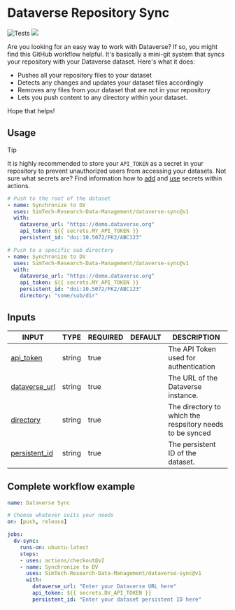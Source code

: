 # Dataverse Repository Sync

 ![Tests](https://github.com/JR-1991/dataverse-sync/actions/workflows/test_publish.yml/badge.svg) [![](<https://img.shields.io/badge/Dataverse DOI-doi:10.18419/darus--3801-blue>)](https://darus.uni-stuttgart.de/dataset.xhtml?persistentId=doi:10.18419/darus-3801)

Are you looking for an easy way to work with Dataverse? If so, you might find this GitHub workflow helpful. It's basically a mini-git system that syncs your repository with your Dataverse dataset. Here's what it does:

- Pushes all your repository files to your dataset
- Detects any changes and updates your dataset files accordingly
- Removes any files from your dataset that are not in your repository
- Lets you push content to any directory within your dataset.

Hope that helps!

## Usage

> [!TIP]
> It is highly recommended to store your `API_TOKEN` as a secret in your repository to prevent unauthorized users from accessing your datasets. Not sure what secrets are? Find information how to [add](https://docs.github.com/en/codespaces/managing-codespaces-for-your-organization/managing-secrets-for-your-repository-and-organization-for-github-codespaces) and [use](https://docs.github.com/en/actions/security-guides/using-secrets-in-github-actions) secrets within actions.

```yaml
# Push to the root of the dataset
- name: Synchronize to DV
  uses: SimTech-Research-Data-Management/dataverse-sync@v1
  with:
    dataverse_url: "https://demo.dataverse.org"
    api_token: ${{ secrets.MY_API_TOKEN }}
    persistent_id: "doi:10.5072/FK2/ABC123"

# Push to a specific sub directory
- name: Synchronize to DV
  uses: SimTech-Research-Data-Management/dataverse-sync@v1
  with:
    dataverse_url: "https://demo.dataverse.org"
    api_token: ${{ secrets.MY_API_TOKEN }}
    persistent_id: "doi:10.5072/FK2/ABC123"
    directory: "some/sub/dir"
```

## Inputs

<!-- AUTO-DOC-INPUT:START - Do not remove or modify this section -->

|                                  INPUT                                  |  TYPE  | REQUIRED | DEFAULT |                          DESCRIPTION                          |
|-------------------------------------------------------------------------|--------|----------|---------|---------------------------------------------------------------|
|       <a name="input_api_token"></a>[api_token](#input_api_token)       | string |   true   |         |          The API Token used for <br>authentication            |
| <a name="input_dataverse_url"></a>[dataverse_url](#input_dataverse_url) | string |   true   |         |            The URL of the Dataverse <br>instance.             |
|       <a name="input_directory"></a>[directory](#input_directory)       | string |   true   |         | The directory to which the <br>respsitory needs to be synced  |
| <a name="input_persistent_id"></a>[persistent_id](#input_persistent_id) | string |   true   |         |            The persistent ID of the <br>dataset.              |

<!-- AUTO-DOC-INPUT:END -->

## Complete workflow example

```yaml
name: Dataverse Sync

# Choose whatever suits your needs
on: [push, release]

jobs:
  dv-sync:
    runs-on: ubuntu-latest
    steps:
    - uses: actions/checkout@v2
    - name: Synchronize to DV
      uses: SimTech-Research-Data-Management/dataverse-sync@v1
      with:
        dataverse_url: "Enter your Dataverse URL here"
        api_token: ${{ secrets.DV_API_TOKEN }}
        persistent_id: "Enter your dataset persistent ID here"
```
